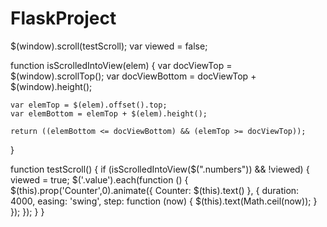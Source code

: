 # FlaskProject
$(window).scroll(testScroll);
var viewed = false;

function isScrolledIntoView(elem) {
    var docViewTop = $(window).scrollTop();
    var docViewBottom = docViewTop + $(window).height();

    var elemTop = $(elem).offset().top;
    var elemBottom = elemTop + $(elem).height();

    return ((elemBottom <= docViewBottom) && (elemTop >= docViewTop));
}

function testScroll() {
  if (isScrolledIntoView($(".numbers")) && !viewed) {
      viewed = true;
      $('.value').each(function () {
      $(this).prop('Counter',0).animate({
          Counter: $(this).text()
      }, {
          duration: 4000,
          easing: 'swing',
          step: function (now) {
              $(this).text(Math.ceil(now));
          }
      });
    });
  }
}
